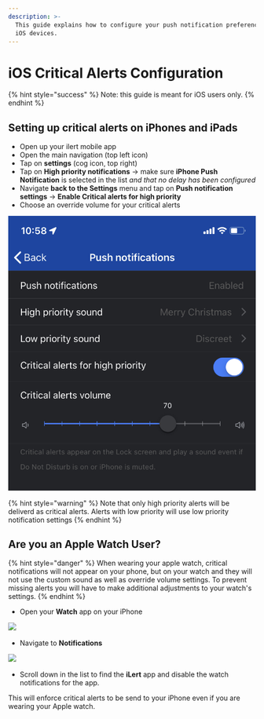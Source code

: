 ```yaml
---
description: >-
  This guide explains how to configure your push notification preferences for
  iOS devices.
---
```


# iOS Critical Alerts Configuration

{% hint style="success" %}
Note: this guide is meant for iOS users only.
{% endhint %}

## Setting up critical alerts on iPhones and iPads

* Open up your ilert mobile app
* Open the main navigation (top left icon)
* Tap on **settings** (cog icon, top right)
* Tap on **High priority notifications** -> make sure **iPhone Push Notification** is selected in the list _and that no delay has been configured_
* Navigate **back to the Settings** menu and tap on **Push notification settings** -> **Enable Critical alerts for high priority**
* Choose an override volume for your critical alerts

<img src="../.gitbook/assets/IMG_1405.jpg" alt="" data-size="original">

{% hint style="warning" %}
Note that only high priority alerts will be deliverd as critical alerts. Alerts with low priority will use low priority notification settings
{% endhint %}

## Are you an Apple Watch User?

{% hint style="danger" %}
When wearing your apple watch, critical notifications will not appear on your phone, but on your watch and they will not use the custom sound as well as override volume settings. To prevent missing alerts you will have to make additional adjustments to your watch's settings.
{% endhint %}

* Open your **Watch** app on your iPhone

![](<../.gitbook/assets/IMG\_1402 (1).jpg>)

* Navigate to **Notifications**

![](../.gitbook/assets/IMG\_1404.jpg)

* Scroll down in the list to find the **iLert** app and disable the watch notifications for the app.

This will enforce critical alerts to be send to your iPhone even if you are wearing your Apple watch.
